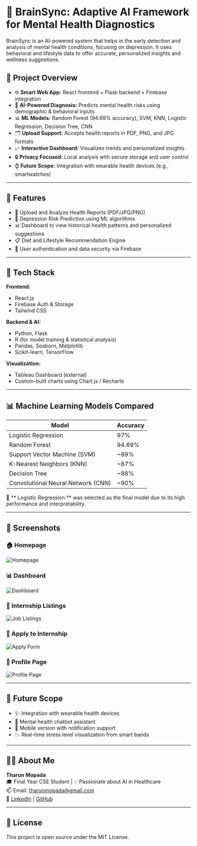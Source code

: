 # 🧠 BrainSync: Adaptive AI Framework for Mental Health Diagnostics

BrainSync is an AI-powered system that helps in the early detection and analysis of mental health conditions, focusing on depression. It uses behavioral and lifestyle data to offer accurate, personalized insights and wellness suggestions.

## 🚀 Project Overview

- 🌐 **Smart Web App:** React frontend + Flask backend + Firebase integration
- 🧠 **AI-Powered Diagnosis:** Predicts mental health risks using demographic & behavioral inputs
- 📊 **ML Models:** Random Forest (94.69% accuracy), SVM, KNN, Logistic Regression, Decision Tree, CNN
- 🗂️ **Upload Support:** Accepts health reports in PDF, PNG, and JPG formats
- 📈 **Interactive Dashboard:** Visualizes trends and personalized insights
- 🔒 **Privacy Focused:** Local analysis with secure storage and user control
- ⌚ **Future Scope:** Integration with wearable health devices (e.g., smartwatches)

---

## 🧠 Features

- 🧾 Upload and Analyze Health Reports (PDF/JPG/PNG)
- 🤖 Depression Risk Prediction using ML algorithms
- 📊 Dashboard to view historical health patterns and personalized suggestions
- 📋 Diet and Lifestyle Recommendation Engine
- 🔐 User authentication and data security via Firebase

---

## 🧰 Tech Stack

**Frontend:**  
- React.js  
- Firebase Auth & Storage  
- Tailwind CSS  

**Backend & AI:**  
- Python, Flask  
- R (for model training & statistical analysis)  
- Pandas, Seaborn, Matplotlib  
- Scikit-learn, TensorFlow  

**Visualization:**  
- Tableau Dashboard (external)  
- Custom-built charts using Chart.js / Recharts  

---

## 📊 Machine Learning Models Compared

| Model                | Accuracy  |
|---------------------|-----------|
| Logistic Regression  | 97% |
| Random Forest        | 94.69%    |
| Support Vector Machine (SVM) | ~89% |
| K-Nearest Neighbors (KNN) | ~87% |
| Decision Tree        | ~88% |
| Convolutional Neural Network (CNN) | ~90% |

📌 ** Logistic Regression ** was selected as the final model due to its high performance and interpretability.

---
## 📸 Screenshots

### 🏠 Homepage  
![Homepage](./assets/screenshots/homepage.jpg)

### 📊 Dashboard  
![Dashboard](./assets/screenshots/dashboard.jpg)

### 💼 Internship Listings  
![Job Listings](./assets/screenshots/job-listing.jpg)

### 📝 Apply to Internship  
![Apply Form](./assets/screenshots/apply-form.jpg)

### 👤 Profile Page  
![Profile Page](./assets/screenshots/profile-page.jpg)

---

## 📌 Future Scope

- 🩺 Integration with wearable health devices
- 💬 Mental health chatbot assistant
- 📱 Mobile version with notification support
- 📉 Real-time stress level visualization from smart bands

---

## 🙋‍♂️ About Me

**Tharun Mopada**  
🎓 Final Year CSE Student | 💡 Passionate about AI in Healthcare  
📫 Email: tharunmopada@gmail.com  
🔗 [LinkedIn](https://linkedin.com/in/tharunmopada) | [GitHub](https://github.com/TharunMopada)

---

## 📎 License

This project is open source under the MIT License.

